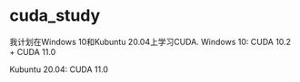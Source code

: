 # cuda_study

我计划在Windows 10和Kubuntu 20.04上学习CUDA. 
Windows 10:    CUDA 10.2 + CUDA 11.0  

Kubuntu 20.04: CUDA 11.0  
